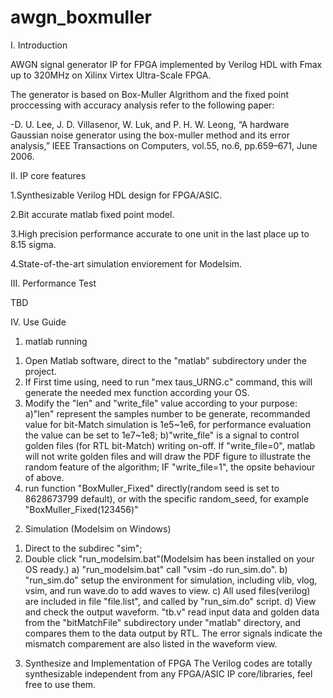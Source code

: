 # awgn_boxmuller
I. Introduction

AWGN signal generator IP for FPGA implemented by Verilog HDL with Fmax up to 320MHz 
on Xilinx Virtex Ultra-Scale FPGA.

The generator is based on Box-Muller Algrithom and the fixed point proccessing with 
accuracy analysis refer to the following paper:

-D. U. Lee, J. D. Villasenor, W. Luk, and P. H. W. Leong, “A hardware
 Gaussian noise generator using the box-muller method and its error
 analysis,” IEEE Transactions on Computers, vol.55, no.6, pp.659–671, June 2006.

II. IP core features

1.Synthesizable Verilog HDL design for FPGA/ASIC.

2.Bit accurate matlab fixed point model.

3.High precision performance accurate to one unit in the last place up to 8.15 sigma.

4.State-of-the-art simulation enviorement for Modelsim.

III. Performance Test

TBD

IV. Use Guide
1. matlab running
1) Open Matlab software, direct to the "matlab" subdirectory under the project.
2) If First time using, need to run "mex taus_URNG.c" command, this will generate the needed mex function according your OS.
3) Modify the "len" and "write_file" value according to your purpose:
  a)"len" represent the samples number to be generate, recommanded value for bit-Match simulation is 1e5~1e6, for performance evaluation the value can be set to 1e7~1e8;
  b)"write_file" is a signal to control golden files (for RTL bit-Match) writing on-off. 
    If "write_file=0", matlab will not write golden files and will draw the PDF figure to illustrate the random feature of the algorithm;
	IF "write_file=1", the opsite behaviour of above.
4) run function "BoxMuller_Fixed" directly(random seed is set to 8628673799 default), or with the specific random_seed, for example "BoxMuller_Fixed(123456)"
	
2. Simulation (Modelsim on Windows)
1) Direct to the subdirec "sim";
2) Double click "run_modelsim.bat"(Modelsim has been installed on your OS ready.)
  a) "run_modelsim.bat" call "vsim -do run_sim.do".
  b) "run_sim.do" setup the environment for simulation, including vlib, vlog, vsim, and run wave.do to add waves to view.
  c) All used files(verilog) are included in file "file.list", and called by "run_sim.do" script.
  d) View and check the output waveform. "tb.v" read input data and golden data 
     from the "bitMatchFile" subdirectory under "matlab" directory, and compares them to the data output by RTL.
	 The error signals indicate the mismatch comparement are also listed in the waveform view.

3. Synthesize and Implementation of FPGA
  The Verilog codes are totally synthesizable independent from any FPGA/ASIC IP core/libraries, feel free to use them.
  
